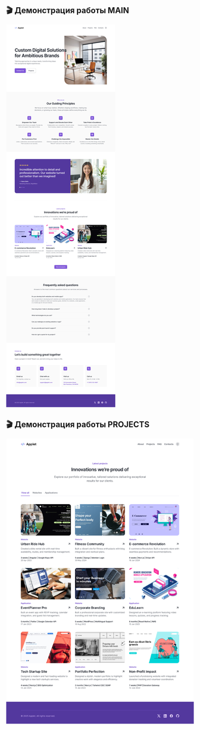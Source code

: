 ## 🎬 Демонстрация работы MAIN

![Демонстрация работы](assets/a.png)

## 🎬 Демонстрация работы PROJECTS

![Демонстрация работы](assets/b.png)
